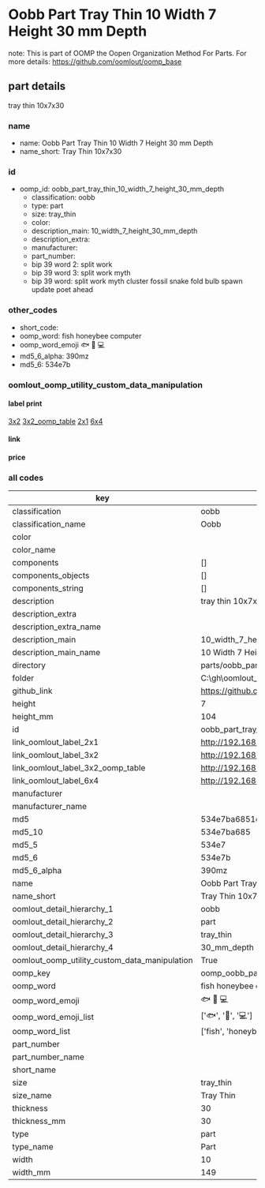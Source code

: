 # Oobb Part Tray Thin 10 Width 7 Height 30 mm Depth  

note: This is part of OOMP the Oopen Organization Method For Parts. For more details: https://github.com/oomlout/oomp_base

##  part details
  



tray thin 10x7x30



### name
* name: Oobb Part Tray Thin 10 Width 7 Height 30 mm Depth
* name_short: Tray Thin 10x7x30 
### id
* oomp_id: oobb_part_tray_thin_10_width_7_height_30_mm_depth
  * classification: oobb
  * type: part
  * size: tray_thin
  * color: 
  * description_main: 10_width_7_height_30_mm_depth
  * description_extra: 
  * manufacturer: 
  * part_number: 
  * bip 39 word 2: split work
  * bip 39 word 3: split work myth
  * bip 39 word: split work myth cluster fossil snake fold bulb spawn update poet ahead

### other_codes
* short_code: 
* oomp_word: fish honeybee computer
* oomp_word_emoji :fish: :honeybee: :computer:
* md5_6_alpha: 390mz
* md5_6: 534e7b






### oomlout_oomp_utility_custom_data_manipulation
#### label print
[3x2](http://192.168.1.245:1112/?label=oomp%20390mz)
[3x2_oomp_table](http://192.168.1.108:1112/?label=oomp%20390mz)
[2x1](http://192.168.1.242:1112/?label=oomp%20390mz)
[6x4](http://192.168.1.55:1112/?label=oomp%20390mz)    

#### link

                              

#### price







### all codes 
| key | value |  
| --- | --- |  
| classification | oobb |  
| classification_name | Oobb |  
| color |  |  
| color_name |  |  
| components | [] |  
| components_objects | [] |  
| components_string | [] |  
| description | tray thin 10x7x30 |  
| description_extra |  |  
| description_extra_name |  |  
| description_main | 10_width_7_height_30_mm_depth |  
| description_main_name | 10 Width 7 Height 30 mm Depth |  
| directory | parts/oobb_part_tray_thin_10_width_7_height_30_mm_depth |  
| folder | C:\gh\oomlout_oobb_version_4_generated_parts\parts\oobb_part_tray_thin_10_width_7_height_30_mm_depth |  
| github_link | https://github.com/oomlout/oomlout_oomp_part_src/tree/main/parts/oobb_part_tray_thin_10_width_7_height_30_mm_depth |  
| height | 7 |  
| height_mm | 104 |  
| id | oobb_part_tray_thin_10_width_7_height_30_mm_depth |  
| link_oomlout_label_2x1 | http://192.168.1.242:1112/?label=oomp%20390mz |  
| link_oomlout_label_3x2 | http://192.168.1.245:1112/?label=oomp%20390mz |  
| link_oomlout_label_3x2_oomp_table | http://192.168.1.108:1112/?label=oomp%20390mz |  
| link_oomlout_label_6x4 | http://192.168.1.55:1112/?label=oomp%20390mz |  
| manufacturer |  |  
| manufacturer_name |  |  
| md5 | 534e7ba6851deb5334adf2c7253f6691 |  
| md5_10 | 534e7ba685 |  
| md5_5 | 534e7 |  
| md5_6 | 534e7b |  
| md5_6_alpha | 390mz |  
| name | Oobb Part Tray Thin 10 Width 7 Height 30 mm Depth |  
| name_short | Tray Thin 10x7x30  |  
| oomlout_detail_hierarchy_1 | oobb |  
| oomlout_detail_hierarchy_2 | part |  
| oomlout_detail_hierarchy_3 | tray_thin |  
| oomlout_detail_hierarchy_4 | 30_mm_depth |  
| oomlout_oomp_utility_custom_data_manipulation | True |  
| oomp_key | oomp_oobb_part_tray_thin_10_width_7_height_30_mm_depth |  
| oomp_word | fish honeybee computer |  
| oomp_word_emoji | :fish: :honeybee: :computer: |  
| oomp_word_emoji_list | [':fish:', ':honeybee:', ':computer:'] |  
| oomp_word_list | ['fish', 'honeybee', 'computer'] |  
| part_number |  |  
| part_number_name |  |  
| short_name |  |  
| size | tray_thin |  
| size_name | Tray Thin |  
| thickness | 30 |  
| thickness_mm | 30 |  
| type | part |  
| type_name | Part |  
| width | 10 |  
| width_mm | 149 |  
